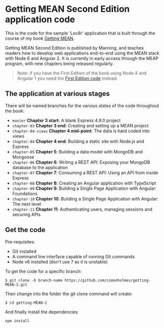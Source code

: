 # Getting MEAN Second Edition application code

This is the code for the sample 'Loc8r' application that is built through the course of my book [Getting MEAN](https://www.manning.com/books/getting-mean-with-mongo-express-angular-and-node).

Getting MEAN Second Edition is published by Manning, and teaches readers how to develop web applications end-to-end using the MEAN stack with Node 6 and Angular 2. It is currently in early access through the MEAP program, with new chapters being released regularly.

> Note: if you have the First Edition of the book using Node 4 and Angular 1 you need the [First Edition code](https://github.com/simonholmes/getting-MEAN/) instead.

## The application at various stages

There will be named branches for the various states of the code throughout the book:

* `master` **Chapter 3 start**: A blank Express 4.9.0 project
* `chapter-03` **Chapter 3 end**: Creating and setting up a MEAN project
* `chapter-04-views` **Chapter 4 mid-point**: The data is hard coded into views
* `chapter-04` **Chapter 4 end**: Building a static site with Node.js and Express
* `chapter-05` **Chapter 5**: Building a data model with MongoDB and Mongoose
* `chapter-06` **Chapter 6**: Writing a REST API: Exposing your MongoDB database to the application
* `chapter-07` **Chapter 7**: Consuming a REST API: Using an API from inside Express
* `chapter-08` **Chapter 8**: Creating an Angular application with TypeScript
* `chapter-09` **Chapter 9**: Building a Single Page Application with Angular: Foundations
* `chapter-10` **Chapter 10**: Building a Single Page Application with Angular: The next level
* `chapter-11` **Chapter 11**: Authenticating users, managing sessions and securing APIs

## Get the code

Pre-requisites:

* Git installed
* A command line interface capable of running Git commands
* Node v6 installed (don't use 7 as it is unstable)

To get the code for a specific branch:

`$ git clone -b branch-name https://github.com/simonholmes/getting-MEAN-2.git`

Then change into the folder the git clone command will create:

`$ cd getting-MEAN-2`

And finally install the dependencies:

`npm install`
